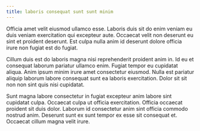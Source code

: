 ```yaml
---
title: laboris consequat sunt sunt minim
---
```


Officia amet velit eiusmod ullamco esse. Laboris duis sit do enim veniam eu duis veniam exercitation qui excepteur aute. Occaecat velit non deserunt eu sint et proident deserunt. Est culpa nulla anim id deserunt dolore officia irure non fugiat est do fugiat.

Cillum duis est do laboris magna nisi reprehenderit proident anim in. Id eu et consequat laborum pariatur ullamco enim. Fugiat tempor eu cupidatat aliqua. Anim ipsum minim irure amet consectetur eiusmod. Nulla est pariatur aliquip laborum labore consequat sunt ea laboris exercitation. Dolor sit sit non non sint quis nisi cupidatat.

Sunt magna labore consectetur in fugiat excepteur anim labore sint cupidatat culpa. Occaecat culpa ut officia exercitation. Officia occaecat proident sit duis dolor. Laborum id consectetur anim sint officia commodo nostrud anim. Deserunt sunt ex sunt tempor ex esse sit consequat et. Occaecat cillum magna velit irure.